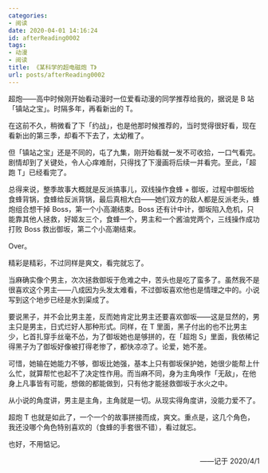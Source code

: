 ```yaml
---
categories:
- 阅读
date: 2020-04-01 14:16:24
id: afterReading0002
tags:
- 动漫
- 阅读
title: 《某科学的超电磁炮 T》
url: posts/afterReading0002
---
```


超炮——高中时候刚开始看动漫时一位爱看动漫的同学推荐给我的，据说是 B 站「镇站之宝」。时隔多年，再看新出的 T。

在这前不久，稍微看了下「约战」，也是他那时候推荐的，当时觉得很好看，现在看新出的第三季，却看不下去了，太幼稚了。

但「镇站之宝」还是不同的，屯了九集，刚开始看就一发不可收拾，一口气看完。剧情却到了关键处，令人心痒难耐，只得找了下漫画将后续一并看完。至此，「超跑 T」已经看完了。

总得来说，整季故事大概就是反派搞事儿，双线操作食蜂 + 御坂，过程中御坂给食蜂背锅，食蜂给反派背锅，最后真相大白——她们双方的敌人都是反派老头，蜂炮组合想干掉 Boss，第一个小高潮结束。Boss 还有计中计，御坂陷入危机，只能靠其他人拯救，好姬友三个，食蜂一个，男主和一个酱油党两个，三线操作成功打败 Boss 救出御坂，第二个小高潮结束。

Over。

<!-- more -->

精彩是精彩，不过同样是爽文，看完就忘了。

当麻确实像个男主，次次拯救御坂于危难之中，苦头也是吃了蛮多了。虽然我不是很喜欢这个男主——八成因为头发太难看，不过御坂喜欢他也是情理之中的。小说写到这个地步已经是水到渠成了。

要说黑子，并不会比男主差，反而她肯定比男主还要喜欢御坂——这是显然的，男主只是男主，日式烂好人那种形式。同样，在 T 里面，黑子付出的也不比男主少，匕首扎穿手丝毫不怂，为了御坂她也是够拼的，在「超炮 S」里面，我依稀记得黑子为了御坂好像被打得老惨了，都快凉凉了。论爱，她不差。

可惜，她输在她能力不够，御坂比她强，基本上只有御坂保护她，她很少能帮上什么忙，就算帮忙也起不了决定性作用。而当麻不同，身为主角唤作「无敌」，在他身上凡事皆有可能，想做的都能做到，只有他才能拯救御坂于水火之中。

从小说的角度讲，男主是主角，主角就是一切。从现实得角度讲，没能力爱不了。

超炮 T 也就是如此了，一个一个的故事拼接而成，爽文。重点是，这几个角色，我还没哪个角色特别喜欢的（食蜂的手套很不错），看过就忘。

也好，不用惦记。

<div style="text-align: right;">——记于 2020/4/1</div>
